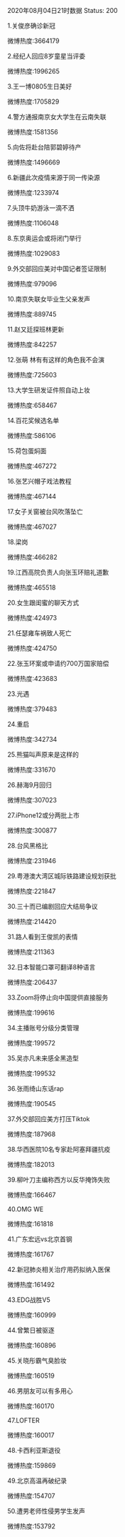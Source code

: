 2020年08月04日21时数据
Status: 200

1.关俊彦确诊新冠

微博热度:3664179

2.经纪人回应8岁童星当评委

微博热度:1996265

3.王一博0805生日美好

微博热度:1705829

4.警方通报南京女大学生在云南失联

微博热度:1581356

5.向佐将赴台陪郭碧婷待产

微博热度:1496669

6.新疆此次疫情来源于同一传染源

微博热度:1233974

7.头顶牛奶游泳一滴不洒

微博热度:1106048

8.东京奥运会或将闭门举行

微博热度:1029083

9.外交部回应美对中国记者签证限制

微博热度:979096

10.南京失联女毕业生父亲发声

微博热度:889745

11.赵又廷探班林更新

微博热度:842257

12.张萌 林有有这样的角色我不会演

微博热度:725603

13.大学生研发证件照自动上妆

微博热度:658467

14.百花奖候选名单

微博热度:586106

15.荷包蛋焖面

微博热度:467272

16.张艺兴帽子戏法教程

微博热度:467144

17.女子关窗被台风吹落坠亡

微博热度:467027

18.梁岗

微博热度:466282

19.江西高院负责人向张玉环赔礼道歉

微博热度:465518

20.女生跟闺蜜的聊天方式

微博热度:424973

21.任瑟雍车祸致人死亡

微博热度:424750

22.张玉环案或申请约700万国家赔偿

微博热度:423683

23.光遇

微博热度:379483

24.重启

微博热度:342734

25.熊猫叫声原来是这样的

微博热度:331670

26.赫海9月回归

微博热度:307023

27.iPhone12或分两批上市

微博热度:300877

28.台风黑格比

微博热度:231946

29.粤港澳大湾区城际铁路建设规划获批

微博热度:221847

30.三十而已编剧回应大结局争议

微博热度:214420

31.路人看到王俊凯的表情

微博热度:211363

32.日本智能口罩可翻译8种语言

微博热度:206437

33.Zoom将停止向中国提供直接服务

微博热度:199616

34.主播账号分级分类管理

微博热度:199572

35.吴亦凡未来感全黑造型

微博热度:199532

36.张雨绮山东话rap

微博热度:190545

37.外交部回应美方打压Tiktok

微博热度:187968

38.华西医院10名专家赴阿塞拜疆抗疫

微博热度:182013

39.柳叶刀主编称西方以反华掩饰失败

微博热度:166467

40.OMG WE

微博热度:161818

41.广东宏远vs北京首钢

微博热度:161767

42.新冠肺炎相关治疗用药拟纳入医保

微博热度:161492

43.EDG战胜V5

微博热度:160999

44.曾繁日被驱逐

微博热度:160896

45.关晓彤霸气臭脸妆

微博热度:160519

46.男朋友可以有多用心

微博热度:160170

47.LOFTER

微博热度:160017

48.卡西利亚斯退役

微博热度:159869

49.北京高温再破纪录

微博热度:154707

50.遭男老师性侵男学生发声

微博热度:153792

